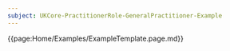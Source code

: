 ```yaml
---
subject: UKCore-PractitionerRole-GeneralPractitioner-Example
---
```

{{page:Home/Examples/ExampleTemplate.page.md}}